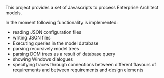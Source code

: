 This project provides a set of Javascripts to process Enterprise Architect models.

In the moment following functionality is implemented:

- reading JSON configuration files
- writing JSON files
- Executing queries in the model database
- parsing recursively model trees
- parsing DOM trees as a result of database query
- showing Windows dialogues
- specifying traces through connections between different flavours of requirements and between requirements and design elements
 
